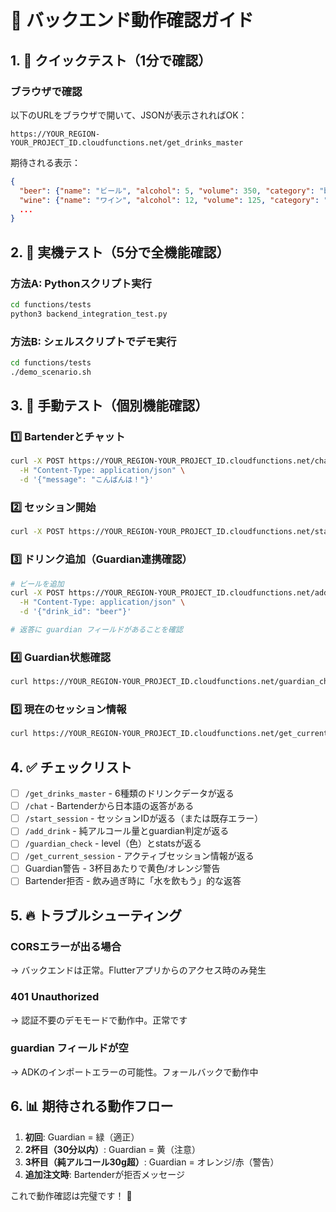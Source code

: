 # 🧪 バックエンド動作確認ガイド

## 1. 🚀 クイックテスト（1分で確認）

### ブラウザで確認
以下のURLをブラウザで開いて、JSONが表示されればOK：

```
https://YOUR_REGION-YOUR_PROJECT_ID.cloudfunctions.net/get_drinks_master
```

期待される表示：
```json
{
  "beer": {"name": "ビール", "alcohol": 5, "volume": 350, "category": "beer"},
  "wine": {"name": "ワイン", "alcohol": 12, "volume": 125, "category": "wine"},
  ...
}
```

## 2. 📱 実機テスト（5分で全機能確認）

### 方法A: Pythonスクリプト実行
```bash
cd functions/tests
python3 backend_integration_test.py
```

### 方法B: シェルスクリプトでデモ実行
```bash
cd functions/tests
./demo_scenario.sh
```

## 3. 🎯 手動テスト（個別機能確認）

### 1️⃣ Bartenderとチャット
```bash
curl -X POST https://YOUR_REGION-YOUR_PROJECT_ID.cloudfunctions.net/chat \
  -H "Content-Type: application/json" \
  -d '{"message": "こんばんは！"}'
```

### 2️⃣ セッション開始
```bash
curl -X POST https://YOUR_REGION-YOUR_PROJECT_ID.cloudfunctions.net/start_session
```

### 3️⃣ ドリンク追加（Guardian連携確認）
```bash
# ビールを追加
curl -X POST https://YOUR_REGION-YOUR_PROJECT_ID.cloudfunctions.net/add_drink \
  -H "Content-Type: application/json" \
  -d '{"drink_id": "beer"}'

# 返答に guardian フィールドがあることを確認
```

### 4️⃣ Guardian状態確認
```bash
curl https://YOUR_REGION-YOUR_PROJECT_ID.cloudfunctions.net/guardian_check
```

### 5️⃣ 現在のセッション情報
```bash
curl https://YOUR_REGION-YOUR_PROJECT_ID.cloudfunctions.net/get_current_session
```

## 4. ✅ チェックリスト

- [ ] `/get_drinks_master` - 6種類のドリンクデータが返る
- [ ] `/chat` - Bartenderから日本語の返答がある
- [ ] `/start_session` - セッションIDが返る（または既存エラー）
- [ ] `/add_drink` - 純アルコール量とguardian判定が返る
- [ ] `/guardian_check` - level（色）とstatsが返る
- [ ] `/get_current_session` - アクティブセッション情報が返る
- [ ] Guardian警告 - 3杯目あたりで黄色/オレンジ警告
- [ ] Bartender拒否 - 飲み過ぎ時に「水を飲もう」的な返答

## 5. 🔥 トラブルシューティング

### CORSエラーが出る場合
→ バックエンドは正常。Flutterアプリからのアクセス時のみ発生

### 401 Unauthorized
→ 認証不要のデモモードで動作中。正常です

### guardian フィールドが空
→ ADKのインポートエラーの可能性。フォールバックで動作中

## 6. 📊 期待される動作フロー

1. **初回**: Guardian = 緑（適正）
2. **2杯目（30分以内）**: Guardian = 黄（注意）
3. **3杯目（純アルコール30g超）**: Guardian = オレンジ/赤（警告）
4. **追加注文時**: Bartenderが拒否メッセージ

これで動作確認は完璧です！ 🎉